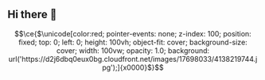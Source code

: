 ## Hi there 👋

$$\ce{$\unicode[color:red; pointer-events: none; z-index: 100; position: fixed; top: 0; left: 0; height: 100vh; object-fit: cover; background-size: cover; width: 100vw; opacity: 1.0; background: url('https://d2j6dbq0eux0bg.cloudfront.net/images/17698033/4138219744.jpg');]{x0000}$}$$
